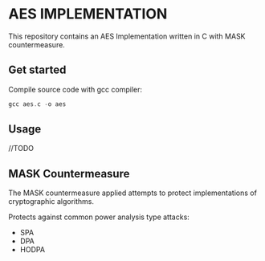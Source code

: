 # AES IMPLEMENTATION

This repository contains an AES Implementation written in C with MASK countermeasure.

## Get started

Compile source code with gcc compiler:

```c
gcc aes.c -o aes
```

## Usage

//TODO

## MASK Countermeasure

The MASK countermeasure applied attempts to protect implementations of cryptographic algorithms.

Protects against common power analysis type attacks:

* SPA
* DPA
* HODPA
